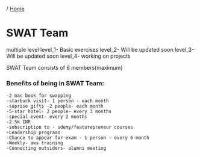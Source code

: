 / [Home](index.md)

# SWAT Team

multiple level
level_1- Basic exercises
level_2- Will be updated soon
level_3- Will be updated soon
level_4- working on projects


SWAT Team consists of 6 members(maximum)

### Benefits of being in SWAT Team:

    -2 mac book for swapping
    -starbuck visit- 1 person - each month
    -suprise gifts -2 people- each month
    -5-star hotel- 2 people- every 3 months 
    -special event- every 2 months
    -2.5k INR 
    -subscription to - udemy/featurepreneur courses
    -Leadership programs 
    -Chance to appear for exam - 1 person - every 6 month
    -Weekly- aws training
    -Connecting outsiders- alumni meeting
